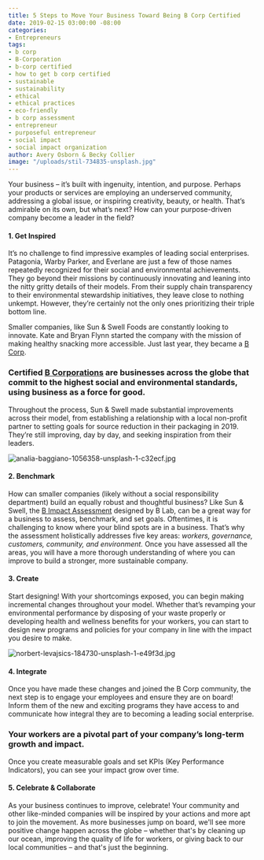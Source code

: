 ```yaml
---
title: 5 Steps to Move Your Business Toward Being B Corp Certified
date: 2019-02-15 03:00:00 -08:00
categories:
- Entrepreneurs
tags:
- b corp
- B-Corporation
- b-corp certified
- how to get b corp certified
- sustainable
- sustainability
- ethical
- ethical practices
- eco-friendly
- b corp assessment
- entrepreneur
- purposeful entrepreneur
- social impact
- social impact organization
author: Avery Osborn & Becky Collier
image: "/uploads/stil-734835-unsplash.jpg"
---
```


Your business – it’s built with ingenuity, intention, and purpose. Perhaps your products or services are employing an underserved community, addressing a global issue, or inspiring creativity, beauty, or health. That’s admirable on its own, but what’s next? How can your purpose-driven company become a leader in the field? 
 
#### 1. Get Inspired
 
It’s no challenge to find impressive examples of leading social enterprises. Patagonia, Warby Parker, and Everlane are just a few of those names repeatedly recognized for their social and environmental achievements. They go beyond their missions by continuously innovating and leaning into the nitty gritty details of their models. From their supply chain transparency to their environmental stewardship initiatives, they leave close to nothing unkempt. However, they’re certainly not the only ones prioritizing their triple bottom line. 
 
Smaller companies, like Sun & Swell Foods are constantly looking to innovate. Kate and Bryan Flynn started the company with the mission of making healthy snacking more accessible. Just last year, they became a [B Corp](https://bcorporation.net/). 

### Certified [B Corporations](https://bcorporation.net/) are businesses across the globe that commit to the highest social and environmental standards, using business as a force for good. 

Throughout the process, Sun & Swell made substantial improvements across their model, from establishing a relationship with a local non-profit partner to setting goals for source reduction in their packaging in 2019. They’re still improving, day by day, and seeking inspiration from their leaders. 

![analia-baggiano-1056358-unsplash-1-c32ecf.jpg](/uploads/analia-baggiano-1056358-unsplash-1-c32ecf.jpg)
 
#### 2. Benchmark 

How can smaller companies (likely without a social responsibility department) build an equally robust and thoughtful business? Like Sun & Swell, the [B Impact Assessment](https://bimpactassessment.net/) designed by B Lab, can be a great way for a business to assess, benchmark, and set goals. Oftentimes, it is challenging to know where your blind spots are in a business. That’s why the assessment holistically addresses five key areas: _workers, governance, customers, community, and environment._ Once you have assessed all the areas, you will have a more thorough understanding of where you can improve to build a stronger, more sustainable company. 

#### 3. Create 
 
Start designing! With your shortcomings exposed, you can begin making incremental changes throughout your model. Whether that’s revamping your environmental performance by disposing of your waste properly or developing health and wellness benefits for your workers, you can start to design new programs and policies for your company in line with the impact you desire to make. 

![norbert-levajsics-184730-unsplash-1-e49f3d.jpg](/uploads/norbert-levajsics-184730-unsplash-1-e49f3d.jpg)

#### 4. Integrate 
 
Once you have made these changes and joined the B Corp community, the next step is to engage your employees and ensure they are on board! Inform them of the new and exciting programs they have access to and communicate how integral they are to becoming a leading social enterprise. 

### Your workers are a pivotal part of your company’s long-term growth and impact. 

Once you create measurable goals and set KPIs (Key Performance Indicators), you can see your impact grow over time.

#### 5. Celebrate & Collaborate 
 
As your business continues to improve, celebrate! Your community and other like-minded companies will be inspired by your actions and more apt to join the movement. As more businesses jump on board, we'll see more positive change happen across the globe – whether that's by cleaning up our ocean, improving the quality of life for workers, or giving back to our local communities – and that's just the beginning.
